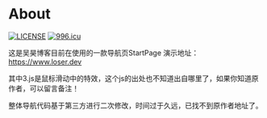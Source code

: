 About
========

[![LICENSE](https://img.shields.io/badge/license-Anti%20996-blue.svg)](https://github.com/996icu/996.ICU/blob/master/LICENSE)
[![996.icu](https://img.shields.io/badge/link-996.icu-red.svg)](https://996.icu) 

这是吴昊博客目前在使用的一款导航页StartPage
演示地址：https://www.loser.dev

其中3.js是鼠标滑动中的特效，这个js的出处也不知道出自哪里了，如果你知道原作者，可以留言备注！

整体导航代码基于第三方进行二次修改，时间过于久远，已找不到原作者地址了。
